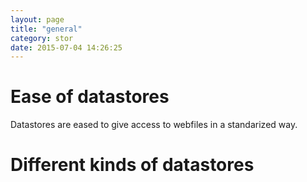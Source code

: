 ```yaml
---
layout: page
title: "general"
category: stor
date: 2015-07-04 14:26:25
---
```


# Ease of datastores
Datastores are eased to give access to webfiles in a standarized way.

# Different kinds of datastores
